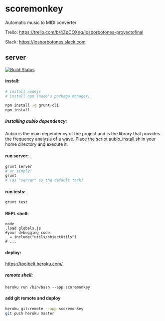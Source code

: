 # scoremonkey
Automatic music to MIDI converter

Trello: https://trello.com/b/4ZpCOXng/losborbotones-proyectofinal

Slack: https://losborbotones.slack.com 

## server

[![Build Status](https://semaphoreci.com/api/v1/projects/7f2c0aa5-872c-4170-8077-9f64bb5dfd5c/408337/badge.svg)](https://semaphoreci.com/rodri042/scoremonkey) 

#### install:
```bash
# install nodejs
# install npm (node's package manager)

npm install -g grunt-cli
npm install
```

##### installing aubio dependency:
Aubio is the main dependency of the project and is the library that provides the frequency analysis of a  wave. Place the script aubio_install.sh in your home directory and execute it.

#### run server:
```bash
grunt server
# or simply:
grunt
# (as "server" is the default task)
```

#### run tests:
```bash
grunt test
```

#### REPL shell:
```shell
node
.load globals.js
#your debugging code:
_ = include("utils/objectUtils")
# ...
```

#### deploy:
https://toolbelt.heroku.com/

##### remote shell:
```heroku run /bin/bash --app scoremonkey```

#### add git remote and deploy
```bash
heroku git:remote --app scoremonkey
git push heroku master
```
